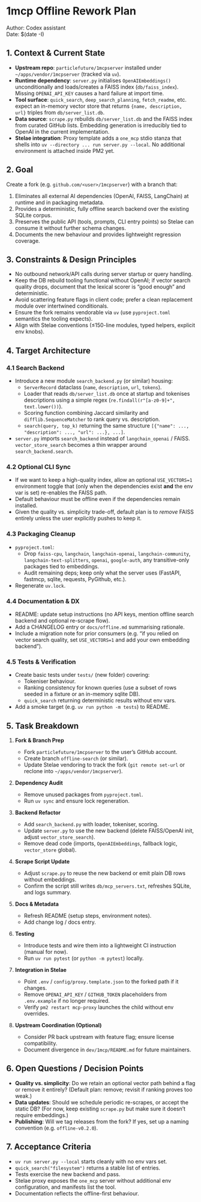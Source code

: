 # 1mcp Offline Rework Plan

Author: Codex assistant  
Date: $(date -I)

## 1. Context & Current State

- **Upstream repo**: `particlefuture/1mcpserver` installed under `~/apps/vendor/1mcpserver` (tracked via `uv`).
- **Runtime dependency**: `server.py` initialises `OpenAIEmbeddings()` unconditionally and loads/creates a FAISS index (`db/faiss_index`). Missing `OPENAI_API_KEY` causes a hard failure at import time.
- **Tool surface**: `quick_search`, `deep_search_planning`, `fetch_readme`, etc. expect an in-memory vector store that returns `{name, description, url}` triples from `db/server_list.db`.
- **Data source**: `scrape.py` rebuilds `db/server_list.db` and the FAISS index from curated GitHub lists. Embedding generation is irreducibly tied to OpenAI in the current implementation.
- **Stelae integration**: Proxy template adds a `one_mcp` stdio stanza that shells into `uv --directory ... run server.py --local`. No additional environment is attached inside PM2 yet.

## 2. Goal

Create a fork (e.g. `github.com/<user>/1mcpserver`) with a branch that:

1. Eliminates all external AI dependencies (OpenAI, FAISS, LangChain) at runtime and in packaging metadata.
2. Provides a deterministic, fully offline search backend over the existing SQLite corpus.
3. Preserves the public API (tools, prompts, CLI entry points) so Stelae can consume it without further schema changes.
4. Documents the new behaviour and provides lightweight regression coverage.

## 3. Constraints & Design Principles

- No outbound network/API calls during server startup or query handling.
- Keep the DB rebuild tooling functional without OpenAI; if vector search quality drops, document that the lexical scorer is “good enough” and deterministic.
- Avoid scattering feature flags in client code; prefer a clean replacement module over intertwined conditionals.
- Ensure the fork remains vendorable via `uv` (use `pyproject.toml` semantics the tooling expects).
- Align with Stelae conventions (≤150-line modules, typed helpers, explicit env knobs).

## 4. Target Architecture

### 4.1 Search Backend

- Introduce a new module `search_backend.py` (or similar) housing:
  - `ServerRecord` dataclass (`name`, `description`, `url`, `tokens`).
  - Loader that reads `db/server_list.db` once at startup and tokenises descriptions using a simple regex (`re.findall(r"[a-z0-9]+", text.lower())`).
  - Scoring function combining Jaccard similarity and `difflib.SequenceMatcher` to rank query vs. description.
  - `search(query, top_k)` returning the same structure `[{"name": ..., "description": ..., "url": ...}, ...]`.
- `server.py` imports `search_backend` instead of `langchain_openai` / FAISS. `vector_store_search` becomes a thin wrapper around `search_backend.search`.

### 4.2 Optional CLI Sync

- If we want to keep a high-quality index, allow an optional `USE_VECTORS=1` environment toggle that (only when the dependencies exist **and** the env var is set) re-enables the FAISS path.
- Default behaviour must be offline even if the dependencies remain installed.
- Given the quality vs. simplicity trade-off, default plan is to *remove* FAISS entirely unless the user explicitly pushes to keep it.

### 4.3 Packaging Cleanup

- `pyproject.toml`:
  - Drop `faiss-cpu`, `langchain`, `langchain-openai`, `langchain-community`, `langchain-text-splitters`, `openai`, `google-auth`, any transitive-only packages tied to embeddings.
  - Audit remaining deps; keep only what the server uses (FastAPI, fastmcp, sqlite, requests, PyGithub, etc.).
- Regenerate `uv.lock`.

### 4.4 Documentation & DX

- README: update setup instructions (no API keys, mention offline search backend and optional re-scrape flow).
- Add a CHANGELOG entry or `docs/offline.md` summarising rationale.
- Include a migration note for prior consumers (e.g. “if you relied on vector search quality, set `USE_VECTORS=1` and add your own embedding backend”).

### 4.5 Tests & Verification

- Create basic tests under `tests/` (new folder) covering:
  - Tokeniser behaviour.
  - Ranking consistency for known queries (use a subset of rows seeded in a fixture or an in-memory sqlite DB).
  - `quick_search` returning deterministic results without env vars.
- Add a smoke target (e.g. `uv run python -m tests`) to README.

## 5. Task Breakdown

1. **Fork & Branch Prep**
   - Fork `particlefuture/1mcpserver` to the user’s GitHub account.
   - Create branch `offline-search` (or similar).
   - Update Stelae vendoring to track the fork (`git remote set-url` or reclone into `~/apps/vendor/1mcpserver`).

2. **Dependency Audit**
   - Remove unused packages from `pyproject.toml`.
   - Run `uv sync` and ensure lock regeneration.

3. **Backend Refactor**
   - Add `search_backend.py` with loader, tokeniser, scoring.
   - Update `server.py` to use the new backend (delete FAISS/OpenAI init, adjust `vector_store_search`).
   - Remove dead code (imports, `OpenAIEmbeddings`, fallback logic, `vector_store` global).

4. **Scrape Script Update**
   - Adjust `scrape.py` to reuse the new backend or emit plain DB rows without embeddings.
   - Confirm the script still writes `db/mcp_servers.txt`, refreshes SQLite, and logs summary.

5. **Docs & Metadata**
   - Refresh README (setup steps, environment notes).
   - Add change log / docs entry.

6. **Testing**
   - Introduce tests and wire them into a lightweight CI instruction (manual for now).
   - Run `uv run pytest` (or `python -m pytest`) locally.

7. **Integration in Stelae**
   - Point `.env` / `config/proxy.template.json` to the forked path if it changes.
   - Remove `OPENAI_API_KEY` / `GITHUB_TOKEN` placeholders from `.env.example` if no longer required.
   - Verify `pm2 restart mcp-proxy` launches the child without env overrides.

8. **Upstream Coordination (Optional)**
   - Consider PR back upstream with feature flag; ensure license compatibility.
   - Document divergence in `dev/1mcp/README.md` for future maintainers.

## 6. Open Questions / Decision Points

- **Quality vs. simplicity**: Do we retain an optional vector path behind a flag or remove it entirely? (Default plan: remove; revisit if ranking proves too weak.)
- **Data updates**: Should we schedule periodic re-scrapes, or accept the static DB? (For now, keep existing `scrape.py` but make sure it doesn’t require embeddings.)
- **Publishing**: Will we tag releases from the fork? If yes, set up a naming convention (e.g. `offline-v0.2.0`).

## 7. Acceptance Criteria

- `uv run server.py --local` starts cleanly with no env vars set.
- `quick_search("filesystem")` returns a stable list of entries.
- Tests exercise the new backend and pass.
- Stelae proxy exposes the `one_mcp` server without additional env configuration, and manifests list the tool.
- Documentation reflects the offline-first behaviour.

